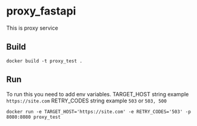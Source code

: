 # proxy_fastapi
This is proxy service

##  Build
```docker build -t proxy_test .```

##  Run
To run this you need to add env variables.
TARGET_HOST string example ```https://site.com```
RETRY_CODES string example ```503``` or ```503, 500```

```docker run -e TARGET_HOST='https://site.com' -e RETRY_CODES='503' -p 8080:8080 proxy_test```
